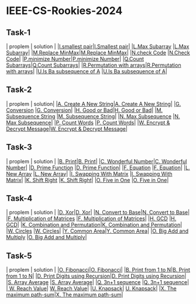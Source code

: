 # IEEE-CS-Rookies-2024 
## Task-1
|   proplem   |  solution  |
|[I.smallest pair](https://codeforces.com/group/MWSDmqGsZm/contest/219774/problem/I)|[I.Smallest pair](https://github.com/Ayakamar/IEEE-CS-Rookies-2024/blob/main/Task-1/smallest_sum.py)|
|[L.Max Subarray](https://codeforces.com/group/MWSDmqGsZm/contest/219774/problem/L) |[L.Max Subarray](https://github.com/Ayakamar/IEEE-CS-Rookies-2024/blob/main/Task-1/max_sub.py)|
|[M.Replace MinMax](https://codeforces.com/group/MWSDmqGsZm/contest/219774/problem/M)|[M.Replace MinMax](https://github.com/Ayakamar/IEEE-CS-Rookies-2024/blob/main/Task-1/replace_Max_min.py)|
|[N.check Code](https://codeforces.com/group/MWSDmqGsZm/contest/219774/problem/N)    |[N.Check Code](https://github.com/Ayakamar/IEEE-CS-Rookies-2024/blob/main/Task-1/chick_code.py)|
|[P.minimize Number](https://codeforces.com/group/MWSDmqGsZm/contest/219774/problem/P)|[P.minimize Number](https://github.com/Ayakamar/IEEE-CS-Rookies-2024/blob/main/Task-1/minimize_Number.py)|
|[Q.Count Subarrays](https://codeforces.com/group/MWSDmqGsZm/contest/219774/problem/Q)|[Q.Count Subarrays](https://github.com/Ayakamar/IEEE-CS-Rookies-2024/blob/main/Task-1/Count_Subarrays.py)|
|[R.Permutation with arrays](https://codeforces.com/group/MWSDmqGsZm/contest/219774/problem/R)|[R.Permutation with arrays](https://github.com/Ayakamar/IEEE-CS-Rookies-2024/blob/main/Task-1/Permutation_with_arrays.py)|
|[U.Is Ba subsequence of A](https://codeforces.com/group/MWSDmqGsZm/contest/219774/problem/U) |[U.Is Ba subsequence of A](https://github.com/Ayakamar/IEEE-CS-Rookies-2024/blob/main/Task-1/Is_B_a_subsequence_of_A.py)|

## Task-2
|      proplem |  solution|
|[A. Create A New String](https://codeforces.com/group/MWSDmqGsZm/contest/219856/problem/A)|[A. Create A New String](https://github.com/Ayakamar/IEEE-CS-Rookies-2024/blob/main/Task-2/create%20A%20New%20string.py)|
|[G. Conversion](https://codeforces.com/group/MWSDmqGsZm/contest/219856/problem/G)     |[G. Conversion](https://github.com/Ayakamar/IEEE-CS-Rookies-2024/blob/main/Task-2/conversion.py)|
|[H. Good or Bad](https://codeforces.com/group/MWSDmqGsZm/contest/219856/problem/H)|[H. Good or Bad](https://github.com/Ayakamar/IEEE-CS-Rookies-2024/blob/main/Tak-2/gsood%20or%20bad.py)|
|[M. Subsequence String](https://codeforces.com/group/MWSDmqGsZm/contest/219856/problem/M) |[M. Subsequence String](https://github.com/Ayakamar/IEEE-CS-Rookies-2024/blob/main/Task-2/Subsequence%20String.py)|
|[N. Max Subsequence](https://codeforces.com/group/MWSDmqGsZm/contest/219856/problem/N) |[N. Max Subsequence](https://github.com/Ayakamar/IEEE-CS-Rookies-2024/blob/main/Task-2/max_subsequance%20.py)|
|[P. Count Words](https://codeforces.com/group/MWSDmqGsZm/contest/219856/problem/P) |[P. Count Words](https://github.com/Ayakamar/IEEE-CS-Rookies-2024/blob/main/Task-2/count_words.py)|
|[W. Encrypt & Decrypt Message](https://codeforces.com/group/MWSDmqGsZm/contest/219856/problem/W)|[W. Encrypt & Decrypt Message](https://github.com/Ayakamar/IEEE-CS-Rookies-2024/blob/main/Task-2/Encrypt%20%26%20Decrypt%20Message.py)|

## Task-3
|   proplem   |  solution  |
|[B. Print](https://codeforces.com/group/MWSDmqGsZm/contest/223205/problem/B)|[B. Print](https://github.com/Ayakamar/IEEE-CS-Rookies-2024/blob/main/task-3/print.py)|
|[C. Wonderful Number](https://codeforces.com/group/MWSDmqGsZm/contest/223205/problem/C)|[C. Wonderful Number](https://github.com/Ayakamar/IEEE-CS-Rookies-2024/blob/main/task-3/Wonderful%20Number.py)|
|[D. Prime Function](https://codeforces.com/group/MWSDmqGsZm/contest/223205/problem/D) |[D. Prime Function](https://github.com/Ayakamar/IEEE-CS-Rookies-2024/blob/main/task-3/Prime_function.py)|
|[F. Equation](https://codeforces.com/group/MWSDmqGsZm/contest/223205/problem/F) |[F. Equation](https://github.com/Ayakamar/IEEE-CS-Rookies-2024/blob/main/task-3/Equation.py)|
|[L. New Array](https://codeforces.com/group/MWSDmqGsZm/contest/223205/problem/L) |[L. New Array](https://github.com/Ayakamar/IEEE-CS-Rookies-2024/blob/main/task-3/New_Array.py)|
|[I. Swapping With Matrix](https://codeforces.com/group/MWSDmqGsZm/contest/223205/problem/I) |[I. Swapping With Matrix](https://github.com/Ayakamar/IEEE-CS-Rookies-2024/blob/main/task-3/Swapping_Matrix.py)|
|[K. Shift Right](https://codeforces.com/group/MWSDmqGsZm/contest/223205/problem/K) |[K. Shift Right](https://github.com/Ayakamar/IEEE-CS-Rookies-2024/blob/main/task-3/Shift_Right.py)|
|[O. Five in One](https://codeforces.com/group/MWSDmqGsZm/contest/223205/problem/O) |[O. Five in One](https://github.com/Ayakamar/IEEE-CS-Rookies-2024/blob/main/task-3/five_in_one.py)|

## Task-4
|   proplem   |  solution  |
|[D. Xor](https://codeforces.com/group/MWSDmqGsZm/contest/223338/problem/D)|[D. Xor](https://github.com/Ayakamar/IEEE-CS-Rookies-2024/blob/main/Task-4/D-Xor.py)|
|[N. Convert to Base](https://codeforces.com/group/MWSDmqGsZm/contest/223338/problem/N)|[N. Convert to Base](https://github.com/Ayakamar/IEEE-CS-Rookies-2024/blob/main/Task-4/N-convert.py)|
|[F. Multiplication of Matrices](https://codeforces.com/group/MWSDmqGsZm/contest/223338/problem/F) |[F. Multiplication of Matrices](https://github.com/Ayakamar/IEEE-CS-Rookies-2024/blob/main/Task-4/F_Multiplication_of_Matrices.py)|
|[H. GCD](https://codeforces.com/group/MWSDmqGsZm/contest/223338/problem/H) |[H. GCD](https://github.com/Ayakamar/IEEE-CS-Rookies-2024/blob/main/Task-4/GCD_LCD.py)|
|[K. Combination and Permutation](https://codeforces.com/group/MWSDmqGsZm/contest/223338/problem/K)|[K. Combination and Permutation](https://github.com/Ayakamar/IEEE-CS-Rookies-2024/blob/main/Task-4/K_Combination_and_Permutation.py)|
|[W. Circles](https://codeforces.com/group/MWSDmqGsZm/contest/223338/problem/W) |[W. Circles](https://github.com/Ayakamar/IEEE-CS-Rookies-2024/blob/main/Task-4/w-circles.py)|
|[Y. Common Area](https://codeforces.com/group/MWSDmqGsZm/contest/223338/problem/Y)|[Y. Common Area](https://github.com/Ayakamar/IEEE-CS-Rookies-2024/blob/main/Task-4/common_area.py)|
|[O. Big Add and Multiply](https://codeforces.com/group/MWSDmqGsZm/contest/223338/problem/O) |[O. Big Add and Multiply](https://github.com/Ayakamar/IEEE-CS-Rookies-2024/blob/main/Task-4/Big_Add_and_Multiply.py)|

## Task-5
|   proplem   |  solution  |
|[O. Fibonacci](https://codeforces.com/group/MWSDmqGsZm/contest/223339/problem/O)|[O. Fibonacci](https://github.com/Ayakamar/IEEE-CS-Rookies-2024/blob/main/task-5/O_fibonacci.py)|
|[B. Print from 1 to N](https://codeforces.com/group/MWSDmqGsZm/contest/223339/problem/B)|[B. Print from 1 to N](https://github.com/Ayakamar/IEEE-CS-Rookies-2024/blob/main/task-5/B_print_from_1_toN.py)|
|[D. Print Digits using Recursion](https://codeforces.com/group/MWSDmqGsZm/contest/223339/problem/D)|[D. Print Digits using Recursion](https://github.com/Ayakamar/IEEE-CS-Rookies-2024/blob/main/task-5/D_Print_Digits_using_Recursion.py)|
|[S. Array Average](https://codeforces.com/group/MWSDmqGsZm/contest/223339/problem/S) |[S. Array Average](https://github.com/Ayakamar/IEEE-CS-Rookies-2024/blob/main/task-5/S_Array_Average.py)|
|[Q. 3n+1 sequence](https://codeforces.com/group/MWSDmqGsZm/contest/223339/problem/Q) |[Q. 3n+1 sequence](https://github.com/Ayakamar/IEEE-CS-Rookies-2024/blob/main/task-5/Q_3n_%2B_1_sequence.py)|
|[ W. Reach Value](https://codeforces.com/group/MWSDmqGsZm/contest/223339/problem/W)| [ W. Reach Value](https://github.com/Ayakamar/IEEE-CS-Rookies-2024/blob/main/task-5/W_Reach_Value.py)|
|[U. Knapsack](https://codeforces.com/group/MWSDmqGsZm/contest/223339/problem/U)| [U. Knapsack](https://github.com/Ayakamar/IEEE-CS-Rookies-2024/blob/main/task-5/U_Knapsack.py)|
|[X. The maximum path-sum](https://codeforces.com/group/MWSDmqGsZm/contest/223339/problem/X)|[X. The maximum path-sum](https://github.com/Ayakamar/IEEE-CS-Rookies-2024/blob/main/task-5/X_The_maximum_path_sum.py)|
